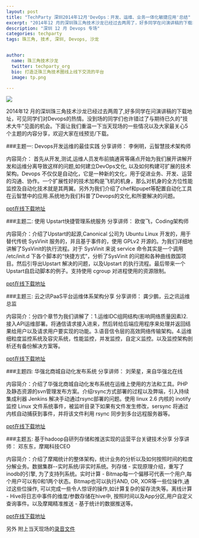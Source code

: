 ```yaml
---
layout: post
title: "TechParty 深圳2014年12月'DevOps：开发、运维、业务一体化敏捷应用'总结"
excerpt: "2014年12 月的深圳珠三角技术沙龙已经过去两周了，好多同学在问演讲稿的下载地址，可见同学们对Devops的热情。没到场的同学们也许错过了与期待已久的“技术大牛”见面的机会。下面让我们重温一下当天现场的一些情况以及大家最关心5个主题的内容分享，欢迎大家在线预览/下载。"
description: "深圳 12 月 Devops 专场"
categories: techparty
tags: 珠三角, 技术, 深圳, Devops, 沙龙


author:
  name: 珠三角技术沙龙
  twitter: techparty_org
  bio: 打造泛珠三角技术圈线上线下交流的平台
  image: tp.png

---
```

![](http://ww4.sinaimg.cn/large/8a6d546cgw1enxlv5pjxcj20sg0hj43c.jpg)


2014年12 月的深圳珠三角技术沙龙已经过去两周了,好多同学在问演讲稿的下载地址，可见同学们对Devops的热情。没到场的同学们也许错过了与期待已久的"技术大牛"见面的机会。下面让我们重温一下当天现场的一些情况以及大家最关心5个主题的内容分享，欢迎大家在线预览/下载。

###主题一: Devops开发运维的最佳实践
分享讲师： 李俐明，云智慧技术架构师

内容简介： 首先从开发,测试,运维人员发布前搞通宵等痛点开始为我们展开讲解开发和运维分离导致这样的问题,如何建立DevOps文化, 以及如何构建可扩展的技术架构。Devops 不仅仅是自动化，它是一种新的文化，用于促进业务、开发、运营的沟通、协作。一个扩展性好的技术加构是飞机的机身，那么对机身的全方位性能监控及自动化技术就是其两翼。另外为我们介绍了chef和pupet等配置自动化工具在云智慧中的应用.系统地为我们科普了Devops的文化,和所要解决的问题。

[ppt在线下载地址](http://www.jianggaowang.com/slides/54)

###主题二: 使用 Upstart快捷管理系统服务
分享讲师： 欧俊飞，Coding架构师

内容简介：介绍了Upstart的起源,Canonical 公司为 Ubuntu Linux 开发的，用于替代传统 SysVinit 服务的，并且基于事件的，使用 GPLv2 开源的。为我们详细地讲解了SysVinit的执行流程。对于 SysVinit 来说 service 命令其实是一个调用 /etc/init.d 下各个脚本的“快捷方式”，分析了SysVinit 的问题和各种曲线救国项目。然后引导出Upstart 解决的问题，以及Upstart 的执行流程。最后带来一个Upstart自启动脚本的例子。支持使用 cgroup 对进程使用的资源限制。
       
[ppt在线下载地址](http://www.jianggaowang.com/slides/55)

###主题三: 云之讯PaaS平台运维体系架构分享
分享讲师： 龚少鹏，云之讯运维总监

内容简介：分四个章节为我们讲解了：1.运维IDC组网结构(影响网络质量因素)2.接入API运维部署。将通信请求接入进来，然后转给后端应用程序来处理并返回结果给用户以及请求用户要实现的功能。3.语音信令层的高效网络传输架构。4.运维细粒度监控系统及容灾系统，性能监控，并发监控，自定义监控。以及监控架构剖析还有备份解决方案等。

[ppt在线下载地址](http://www.jianggaowang.com/slides/56)

###主题四: 华强北商城自动化发布系统
分享讲师： 刘荣星，来自华强北在线

内容简介：介绍了华强北商城自动化发布系统在运维上使用的方法和工具。PHP 及静态资源的svn管理发布方案。介绍rsync方式部署的过程以及弊端，引入持续集成利器 Jenkins 解决手动通过rsync部署的问题。使用 linux  2.6 内核的 inotify 监控 Linux 文件系统事件，被监听目录下如果有文件发生修改，sersync 将通过内核自动捕获到事件，并将该文件利用 rsync 同步到多台远程服务器等。
       
[ppt在线下载地址](http://www.jianggaowang.com/slides/57)

###主题五: 基于hadoop自研列存储和推送实现的运营平台关键技术分享
分享讲师： 邓东东，摩羯科技CEO

内容简介：介绍了摩羯统计的整体架构，统计业务的分析以及如何按照时间的粒度分解业务。数据集群--实时系统/非实时系统。列存储 - 实现原理介绍，重写了inodb的引擎, 为了支持列系统。实时计算 - Bitmap每一个偏移可代表一个用户,每个用户可以有0和1两个状态。Bitmap也可以执行AND, OR, XOR等一些位操作,通过这些位操作, 可以完成一些令人惊讶的操作,如计算复杂的留存流失等。离线计算 - Hive将日志中事件的维度/参数存储在hive中, 按照时间以及App分区,用户自定义查询事件。以及摩羯精准推送 - 基于统计的数据推送等。
       
[ppt在线下载地址](http://www.jianggaowang.com/slides/58)

另外 附上当天现场的[录音文件](http://pan.baidu.com/s/1i3zhtU9)
